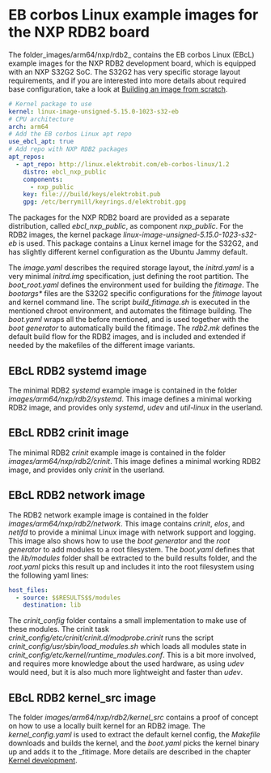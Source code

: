 # EB corbos Linux example images for the NXP RDB2 board

The folder_images/arm64/nxp/rdb2_ contains the EB corbos Linux (EBcL) example images for the NXP RDB2 development board, which is equipped with an NXP S32G2 SoC. The S32G2 has very specific storage layout requirements, and if you are interested into more details about required base configuration, take a look at [Building an image from scratch](../images/from_scatch.md).

```yaml
# Kernel package to use
kernel: linux-image-unsigned-5.15.0-1023-s32-eb
# CPU architecture
arch: arm64
# Add the EB corbos Linux apt repo
use_ebcl_apt: true
# Add repo with NXP RDB2 packages
apt_repos:
  - apt_repo: http://linux.elektrobit.com/eb-corbos-linux/1.2
    distro: ebcl_nxp_public
    components:
      - nxp_public
    key: file:///build/keys/elektrobit.pub
    gpg: /etc/berrymill/keyrings.d/elektrobit.gpg
```

The packages for the NXP RDB2 board are provided as a separate distribution, called _ebcl_nxp_public_, as component _nxp_public_. For the RDB2 images, the kernel package _linux-image-unsigned-5.15.0-1023-s32-eb_ is used. This package contains a Linux kernel image for the S32G2, and has slightly different kernel  configuration as the Ubuntu Jammy default. 

The _image.yaml_ describes the required storage layout, the _initrd.yaml_ is a very minimal _initrd.img_ specification, just defining the root partition. The _boot_root.yaml_ defines the environment used for building the _fitimage_. The _bootargs*_ files are the S32G2 specific configurations for the _fitimage_ layout and kernel command line. The script _build_fitimage.sh_ is executed in the mentioned chroot environment, and automates the fitimage building. The _boot.yaml_ wraps all the before mentioned, and is used together with the _boot generator_ to automatically build the fitimage. The _rdb2.mk_ defines the default build flow for the RDB2 images, and is included and extended if needed by the makefiles of the different image variants.

## EBcL RDB2 systemd image

The minimal RDB2 _systemd_ example image is contained in the folder _images/arm64/nxp/rdb2/systemd_. This image defines a minimal working RDB2 image, and provides only _systemd_, _udev_ and _util-linux_ in the userland.

## EBcL RDB2 crinit image

The minimal RDB2 _crinit_ example image is contained in the folder _images/arm64/nxp/rdb2/crinit_. This image defines a minimal working RDB2 image, and provides only _crinit_ in the userland.

## EBcL RDB2 network image

The RDB2 network example image is contained in the folder _images/arm64/nxp/rdb2/network_. This image contains _crinit_, _elos_, and _netifd_ to provide a minimal Linux image with network support and logging. This image also shows how to use the _boot generator_ and the _root generator_ to add modules to a root filesystem. The _boot.yaml_ defines that the _lib/modules_ folder shall be extracted to the build results folder, and the _root.yaml_ picks this result up and includes it into the root filesystem using the following yaml lines:

```yaml
host_files:
  - source: $$RESULTS$$/modules
    destination: lib
```

The _crinit_config_ folder contains a small implementation to make use of these modules. The crinit task _crinit_config/etc/crinit/crinit.d/modprobe.crinit_ runs the script _crinit_config/usr/sbin/load_modules.sh_ which loads all modules state in _crinit_config/etc/kernel/runtime_modules.conf_. This is a bit more involved, and requires more knowledge about the used hardware, as using _udev_ would need, but it is also much more lightweight and faster than _udev_.

## EBcL RDB2 kernel_src image

The folder _images/arm64/nxp/rdb2/kernel_src_ contains a proof of concept on how to use a locally built kernel for an RDB2 image. The _kernel_config.yaml_ is used to extract the default kernel config, the _Makefile_ downloads and builds the kernel, and the _boot.yaml_ picks the kernel binary up and adds it to the _fitimage. More details are described in the chapter [Kernel development](../kernel.md).
